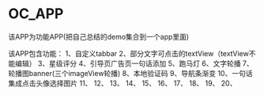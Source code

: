 # OC_APP
该APP为功能APP(把自己总结的demo集合到一个app里面)

该APP包含功能：
    1、自定义tabbar
    2、部分文字可点击的textView（textView不能编辑）
    3、星级评分
    4、引导页广告页一句话添加
    5、跑马灯
    6、文字轮播
    7、轮播图banner(三个imageView轮播)
    8、本地验证码
    9、导航条渐变
   10、一句话集成点击头像选择图片
   11、
   12、
   13、
   14、
   15、
   16、
   17、
   18、
   19、
   20、
